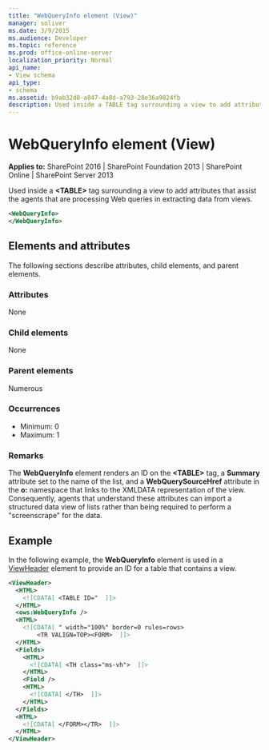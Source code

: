 ```yaml
---
title: "WebQueryInfo element (View)"
manager: soliver
ms.date: 3/9/2015
ms.audience: Developer
ms.topic: reference
ms.prod: office-online-server
localization_priority: Normal
api_name:
- View schema
api_type:
- schema
ms.assetid: b9ab32d8-a847-4a8d-a793-28e36a9824fb
description: Used inside a TABLE tag surrounding a view to add attributes that assist the agents that are processing Web queries in extracting data from views.
---
```


# WebQueryInfo element (View)

**Applies to:** SharePoint 2016 | SharePoint Foundation 2013 | SharePoint Online | SharePoint Server 2013
  
Used inside a **\<TABLE\>** tag surrounding a view to add attributes that assist the agents that are processing Web queries in extracting data from views. 
  
```XML
<WebQueryInfo>
</WebQueryInfo>
```

## Elements and attributes

The following sections describe attributes, child elements, and parent elements.

### Attributes

None
   
### Child elements

None
   
### Parent elements

Numerous 
   
### Occurrences

- Minimum: 0
- Maximum: 1
   
### Remarks

The **WebQueryInfo** element renders an ID on the **\<TABLE\>** tag, a **Summary** attribute set to the name of the list, and a **WebQuerySourceHref** attribute in the **o:** namespace that links to the XMLDATA representation of the view. Consequently, agents that understand these attributes can import a structured data view of lists rather than being required to perform a "screenscrape" for the data. 
  
## Example

In the following example, the **WebQueryInfo** element is used in a [ViewHeader](viewheader-element-list.md) element to provide an ID for a table that contains a view. 
  
```XML
<ViewHeader>
  <HTML>
    <![CDATA[ <TABLE ID="  ]]>
  </HTML>
  <ows:WebQueryInfo />
  <HTML>
    <![CDATA[ " width="100%" border=0 rules=rows>
        <TR VALIGN=TOP><FORM>  ]]>
  </HTML>
  <Fields>
    <HTML>
      <![CDATA[ <TH class="ms-vh">  ]]>
    </HTML>
    <Field /> 
    <HTML>
      <![CDATA[ </TH>  ]]>
    </HTML>
  </Fields>
  <HTML>
    <![CDATA[ </FORM></TR>  ]]>
  </HTML>
</ViewHeader>
```

<br/>

